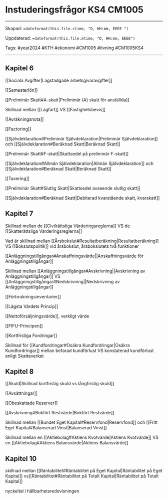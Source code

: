 # Instuderingsfrågor KS4 CM1005

---

Skapad: `=dateformat(this.file.ctime, "D, HH:mm, EEEE ")`

Uppdaterad: `=dateformat(this.file.mtime, "D, HH:mm, EEEE")`

Tags: #year2024 #KTH #ekonomi #CM1005 #övning #CM1005KS4

---

## Kapitel 6

[[Sociala Avgifter|Lagstadgade arbetsgivaravgifter]]

[[Semesterlön]]

[[Preliminär Skatt#A-skatt|Preliminär (A) skatt för anställda]]

Skillnad mellan [[Lagfart]] VS [[Fastighetsbevis]]

[[Avräkningsnota]]

[[Factoring]]

[[Självdeklaration#Preliminär Självdeklaration|Preliminär Självdeklaration]] och [[Självdeklaration#Beräknad Skatt|Beräknad Skatt]]

[[Preliminär Skatt#F-skatt|Skattsedel på preliminär F-skatt]]

[[Självdeklaration#Allmän Självdeklaration|Allmän Självdeklaration]] och [[Självdeklaration#Beräknad Skatt|Beräknad Skatt]]

[[Taxering]]

[[Preliminär Skatt#Slutlig Skatt|Skattsedel avseende slutlig skatt]]

[[Självdeklaration#Beräknad Skatt|Debiterad kvarstående skatt, kvarskatt]]

## Kapitel 7

Skillnad mellan de [[Civilrättsliga Värderingsreglerna]] VS de [[Skatterättsliga Värderingsreglerna]]

Vad är skillnad mellan [[Årsbokslut#Resultatberäkning|Resultatberäkning]] VS [[Bokslutspolitik]] vid årsbokslut, årsbokslutets två funktioner

[[Anläggningstillgångar#Anskaffningsvärde||Anskaffningsvärde för Anläggningstillgångar]]

Skillnad mellan [[Anläggningstillgångar#Avskrivning||Avskrivning av Anläggningstillgångar]] VS [[Anläggningstillgångar#Nedskrivning||Nedskrivning av Anläggningstillgångar]]

[[Förbrukningsinventarier]]

[[Lägsta Värdets Princip]]

[[Nettoförsäljningsvärde]], verkligt värde

[[FIFU-Principen]]

[[Kortfristiga Fordringar]]

Skillnad för [[Kundfordringar#Osäkra Kundfordringar|Osäkra Kundfordringar]] mellan befarad kundförlust VS konstaterad kundförlust enligt Skatteverket

## Kapitel 8

[[Skuld|Skillnad kortfristig skuld vs långfristig skuld]]

[[Avsättningar]]

[[Obeskattade Reserver]]

[[Avskrivning#Bokfört Restvärde|Bokfört Restvärde]]

Skillnad mellan [[Bundet Eget Kapital#Reservfond|Reservfond]] och [[Fritt Eget Kapital#Balanserad Vinst|Balanserad Vinst]]

Skillnad mellan en [[Aktiebolag#Aktiens Kvotvärde|Aktiens Kvotvärde]] VS en [[Aktiebolag#Aktiens Balansvärde|Aktiens Balansvärde]]

## Kapitel 10

skillnad mellan [[Räntabilitet#Räntabilitet på Eget Kapital|Räntabilitet på Eget Kapital]] vs[[Räntabilitet#Räntabilitet på Totalt Kapital|Räntabilitet på Totalt Kapital]]

nyckeltal i hållbarhetsredovisningen
